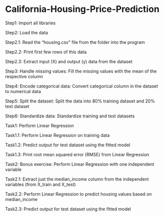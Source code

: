 # California-Housing-Price-Prediction

Step1: Import all libraries

Step2: Load the data

Step2.1: Read the “housing.csv” file from the folder into the program

Step2.2: Print first few rows of this data

Step2.3: Extract input (X) and output (y) data from the dataset

Step3: Handle missing values: Fill the missing values with the mean of the respective column

Step4: Encode categorical data: Convert categorical column in the dataset to numerical data

Step5: Split the dataset: Split the data into 80% training dataset and 20% test dataset

Step6: Standardize data: Standardize training and test datasets

Task1: Perform Linear Regression

Task1.1: Perform Linear Regression on training data

Task1.2: Predict output for test dataset using the fitted model

Task1.3: Print root mean squared error (RMSE) from Linear Regression

Task2: Bonus exercise: Perform Linear Regression with one independent variable

Task2.1: Extract just the median_income column from the independent variables (from X_train and X_test)

Task2.2: Perform Linear Regression to predict housing values based on median_income

Task2.3: Predict output for test dataset using the fitted model
